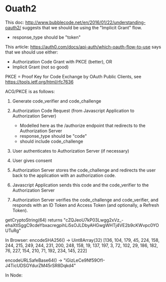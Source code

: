 
# Ouath2

This doc: http://www.bubblecode.net/en/2016/01/22/understanding-oauth2/
suggests that we should be using the "Implicit Grant" flow.
   * response_type should be "token"


This article: https://auth0.com/docs/api-auth/which-oauth-flow-to-use
says that we should use either:
* Authorization Code Grant with PKCE (better), OR
* Implicit Grant (not so good)


PKCE = Proof Key for Code Exchange by OAuth Public Clients, see https://tools.ietf.org/html/rfc7636

ACG/PKCE is as follows:

1. Generate code_verifier and code_challenge

2. Authorization Code Request (from Javascript Application to Authorization Server)
   * Modelled here as the /authorize endpoint that redirects to the Authorization Server
   * response_type should be "code"
   * should include code_challenge

3. User authenticates to Authorization Server (if necessary)

4. User gives consent

5. Authorization Server stores the code_challenge and redirects the user back to the application with an authorization code.

6. Javascript Application sends this code and the code_verifier to the Authorization Server

7. Authorization Server verifies the code_challenge and code_verifier, and responds with an ID Token and Access Token (and optionally, a Refresh Token).


getCryptoString(64) returns
"cZQJeoU7kP03Lwgg2xVz_-ehaXtlSggC9cdeYbxacregpihLi5sOJLDbyAHGwgWHTj4VE2b9cKWvpc0YOUTuRg"

In Browser:
encodeSHA256() -> Uint8Array(32) [136, 104, 179, 45, 224, 158, 244, 215, 249, 244, 231, 200, 248, 158, 19, 137, 197, 3, 72, 102, 29, 186, 182, 76, 227, 154, 210, 71, 192, 234, 145, 222]

encodeURLSafeBase64() ->
"iGizLeCe9Nf59OfI-J4TicUDSGYdurZM45rSR8Dqkd4"

In Node:

